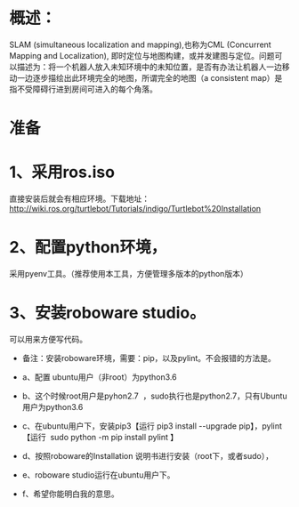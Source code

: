 
概述：
===
SLAM (simultaneous localization and mapping),也称为CML (Concurrent Mapping and Localization), 即时定位与地图构建，或并发建图与定位。问题可以描述为：将一个机器人放入未知环境中的未知位置，是否有办法让机器人一边移动一边逐步描绘出此环境完全的地图，所谓完全的地图（a consistent map）是指不受障碍行进到房间可进入的每个角落。

准备
==
# 1、采用ros.iso 
直接安装后就会有相应环境。下载地址：
http://wiki.ros.org/turtlebot/Tutorials/indigo/Turtlebot%20Installation

# 2、配置python环境，
采用pyenv工具。（推荐使用本工具，方便管理多版本的python版本）

# 3、安装roboware studio。
可以用来方便写代码。

- 备注：安装roboware环境，需要：pip，以及pylint。不会报错的方法是。

- a、配置 ubuntu用户（非root）为python3.6 

- b、这个时候root用户是pyhon2.7  ，sudo执行也是python2.7，只有Ubuntu用户为python3.6

- c、在ubuntu用户下，安装pip3【运行 pip3 install --upgrade pip】，pylint【运行  sudo python -m pip install pylint 】

- d、按照roboware的Installation 说明书进行安装（root下，或者sudo），

- e、roboware studio运行在ubuntu用户下。
- f、希望你能明白我的意思。